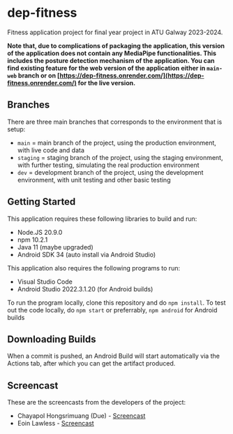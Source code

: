 # dep-fitness
Fitness application project for final year project in ATU Galway 2023-2024.

**Note that, due to complications of packaging the application, this version of the application does not contain any MediaPipe functionalities. This includes the posture detection mechanism of the application. You can find existing feature for the web version of the application either in `main-web` branch or on [https://dep-fitness.onrender.com/](https://dep-fitness.onrender.com/) for the live version.**

## Branches
There are three main branches that corresponds to the environment that is setup:
* `main` = main branch of the project, using the production environment, with live code and data
* `staging` = staging branch of the project, using the staging environment, with further testing, simulating the real production environment
* `dev` = development branch of the project, using the development environment, with unit testing and other basic testing

## Getting Started
This application requires these following libraries to build and run:
* Node.JS 20.9.0
* npm 10.2.1
* Java 11 (maybe upgraded)
* Android SDK 34 (auto install via Android Studio)

This application also requires the following programs to run:
* Visual Studio Code
* Android Studio 2022.3.1.20 (for Android builds)

To run the program locally, clone this repository and do `npm install`. To test out the code locally, do `npm start` or preferrably, `npm android` for Android builds

## Downloading Builds
When a commit is pushed, an Android Build will start automatically via the Actions tab, after which you can get the artifact produced.

## Screencast
These are the screencasts from the developers of the project:
* Chayapol Hongsrimuang (Due) - [Screencast](https://atlantictu-my.sharepoint.com/:v:/g/personal/g00388741_atu_ie/EckcXmi8PpVEiw45qPPjo_sB73fMlhcS_v0It7adr0phYw?e=XlKh0q)
* Eoin Lawless - [Screencast](https://www.youtube.com/watch?v=Cy9uHDY-8-4)
